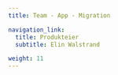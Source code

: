```yaml
---
title: Team - App - Migration

navigation_link:
  title: Produkteier
  subtitle: Elin Walstrand

weight: 11
---
```

